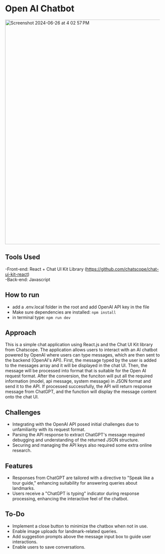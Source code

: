 # Open AI Chatbot
<img width="730" alt="Screenshot 2024-06-26 at 4 02 57 PM" src="https://github.com/kazuhidelee/AI_chatbot/assets/122251831/74918e58-b643-472e-8fa9-8eeadf2c4be0">

## Tools Used
-Front-end: React + Chat UI Kit Library (https://github.com/chatscope/chat-ui-kit-react)<br>
-Back-end: Javascript

## How to run
- add a .env.local folder in the root and add OpenAI API key in the file
- Make sure dependencies are installed: `npm install`
- in terminal type: `npm run dev`

## Approach
This is a simple chat application using React.js and the Chat UI Kit library from Chatscope. The application allows users to interact with an AI chatbot powered by OpenAI where users can type messages, which are then sent to the backend (OpenAI's API). 
First, the message typed by the user is added to the messages array and it will be displayed in the chat UI. Then, the message will be processed into format that is suitable for the Open AI request format. After the conversion, the funciton will put all the required information (model, api message, system message) in JSON format and send it to the API. If processed successfully, the API will return response message from ChatGPT, and the function will display the message content onto the chat UI. 

## Challenges
- Integrating with the OpenAI API posed initial challenges due to unfamiliarity with its request format. 
- Parsing the API response to extract ChatGPT's message required debugging and understanding of the returned JSON structure.
- Securing and managing the API keys also required some extra online research. 

## Features
- Responses from ChatGPT are tailored with a directive to "Speak like a tour guide," enhancing suitability for answering queries about landmarks.
- Users receive a "ChatGPT is typing" indicator during response processing, enhancing the interactive feel of the chatbot. 

## To-Do
- Implement a close button to minimize the chatbox when not in use.
- Enable image uploads for landmark-related queries.
- Add suggestion prompts above the message input box to guide user interactions.
- Enable users to save conversations. 

